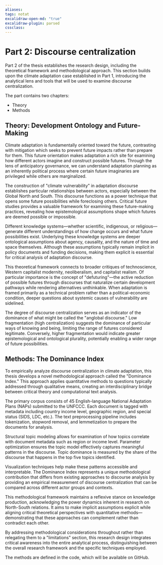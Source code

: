 ```yaml
---
aliases: 
tags: notat
excalidraw-open-md: "true"
excalidraw-plugin: parsed
cssclass: 
---
```


# Part 2: Discourse centralization

Part 2 of the thesis establishes the research design, including the theoretical framework and methodological approach. This section builds upon the climate adaptation case established in Part 1, introducing the analytical lens and tools that will be used to examine discourse centralization.

The part contains two chapters: 

- Theory
- Methods

## Theory: Development Ontology and Future-Making

Climate adaptation is fundamentally oriented toward the future, contrasting with mitigation which seeks to prevent future impacts rather than prepare for them. This future orientation makes adaptation a rich site for examining how different actors imagine and construct possible futures. Through the lens of anticipatory governance, we can understand adaptation planning as an inherently political process where certain future imaginaries are privileged while others are marginalized.

The construction of "climate vulnerability" in adaptation discourse establishes particular relationships between actors, especially between the Global North and South. This discourse functions as a power technique that opens some future possibilities while foreclosing others. Critical future studies provides a valuable framework for examining these future-making practices, revealing how epistemological assumptions shape which futures are deemed possible or impossible.

Different knowledge systems—whether scientific, indigenous, or religious—generate different understandings of how change occurs and what future possibilities exist. Underlying these knowledge systems are deeper ontological assumptions about agency, causality, and the nature of time and space themselves. Although these assumptions typically remain implicit in policy documents and funding decisions, making them explicit is essential for critical analysis of adaptation discourse.

This theoretical framework connects to broader critiques of technoscience, Western capitalist modernity, neoliberalism, and capitalist realism. Of particular importance is the concept of "defuturing"—the active reduction of possible futures through discourses that naturalize certain development pathways while rendering alternatives unthinkable. When adaptation is framed primarily as a technical problem rather than a political-economic condition, deeper questions about systemic causes of vulnerability are sidelined.

The degree of discourse centralization serves as an indicator of the dominance of what might be called the "anglobal discourse." Low fragmentation (high centralization) suggests the dominance of particular ways of knowing and being, limiting the range of futures considered legitimate. Conversely, higher fragmentation would indicate greater epistemological and ontological plurality, potentially enabling a wider range of future possibilities.

## Methods: The Dominance Index

To empirically analyze discourse centralization in climate adaptation, this thesis develops a novel methodological approach called the "Dominance Index." This approach applies quantitative methods to questions typically addressed through qualitative means, creating an interdisciplinary bridge between critical theory and computational text analysis.

The primary corpus consists of 45 English-language National Adaptation Plans (NAPs) submitted to the UNFCCC. Each document is tagged with metadata including country income level, geographic region, and special status (SIDS, LDC, etc.). The text preprocessing pipeline includes tokenization, stopword removal, and lemmetization to prepare the documents for analysis.

Structural topic modeling allows for examination of how topics correlate with document metadata such as region or income level. Parameter optimization ensures the topic model effectively captures meaningful patterns in the discourse. Topic dominance is measured by the share of the discourse that happens in the top five topics identified.

Visualization techniques help make these patterns accessible and interpretable. The Dominance Index represents a unique methodological contribution that differs from existing approaches to discourse analysis by providing an empirical measurement of discourse centralization that can be compared across different actor groups and contexts.

This methodological framework maintains a reflexive stance on knowledge production, acknowledging the power dynamics inherent in research on North-South relations. It aims to make implicit assumptions explicit while aligning critical theoretical perspectives with quantitative methods—demonstrating that these approaches can complement rather than contradict each other.

By addressing methodological considerations throughout rather than relegating them to a "limitations" section, this research design integrates critical awareness into the entire analytical process, distinguishing between the overall research framework and the specific techniques employed.

The methods are defined in the code, which will be available on GitHub.